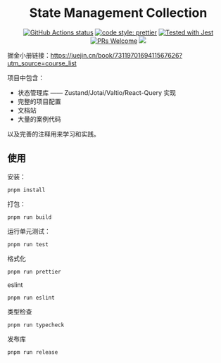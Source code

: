 <div align="center">
  <h1 align="center">
    State Management Collection
  </h1>
</div>

<p align="center">
  <a href="https://github.com/q-u-n/state-management-collection/actions/workflows/test.yml"><img src="https://github.com/q-u-n/state-management-collection/actions/workflows/test.yml/badge.svg" alt="GitHub Actions status"></a>
  <a href= "https://github.com/prettier/prettier"><img alt="code style: prettier" src="https://img.shields.io/badge/code_style-prettier-ff69b4.svg"></a>
  <a href="https://github.com/facebook/jest"><img src="https://img.shields.io/badge/tested_with-jest-99424f.svg" alt="Tested with Jest"></a>
  <a href="CONTRIBUTING.md#pull-requests"><img src="https://img.shields.io/badge/PRs-welcome-brightgreen.svg" alt="PRs Welcome"></a>
  <a href="#license"><img src="https://img.shields.io/github/license/sourcerer-io/hall-of-fame.svg?colorB=ff0000"></a>
</p>

掘金小册链接：https://juejin.cn/book/7311970169411567626?utm_source=course_list

项目中包含：

- 状态管理库 —— Zustand/Jotai/Valtio/React-Query 实现
- 完整的项目配置
- 文档站
- 大量的案例代码

以及完善的注释用来学习和实践。

## 使用

安装：

```
pnpm install
```

打包：

```
pnpm run build
```

运行单元测试：

```
pnpm run test
```

格式化

```
pnpm run prettier
```

eslint

```
pnpm run eslint
```

类型检查

```
pnpm run typecheck
```

发布库

```
pnpm run release
```
